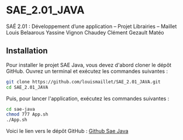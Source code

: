 # SAE_2.01_JAVA
SAÉ 2.01 : Développement d’une application – Projet Librairies – 
Maillet Louis
Belaarous Yassine
Vignon Chaudey Clément
Gezault Matéo


## Installation
Pour installer le projet SAE Java, vous devez d'abord cloner le dépôt GitHub. Ouvrez un terminal et exécutez les commandes suivantes :

```bash
git clone https://github.com/louismaillet/SAE_2.01_JAVA.git
cd SAE_2.01_JAVA
```
Puis, pour lancer l'application, exécutez les commandes suivantes :

```bash
cd sae-java
chmod 777 App.sh
./App.sh
```

Voici le lien vers le dépôt GitHub : [Github Sae Java](https://github.com/louismaillet/SAE_2.01_JAVA)

